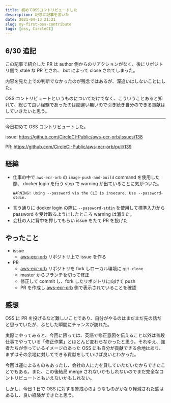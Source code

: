 ```yaml
---
title: 初めてOSSコントリビュートした
description: 記念に記事を書いた
date: 2021-04-13 21:21
slug: my-first-oss-contribute
tags: [oss, CircleCI]
---
```


## 6/30 追記

この記事で紹介した PR は author 側からのリアクションがなく、後にリポジトリ側で stale な PR とされ、 bot によって close されてしまった。

内容を見た上での判断でなかったのが残念ではあるが、深追いはしないことにした。

OSS コントリビュートというものについてだけでなく、こういうことあると知れて、総じて良い経験であったのは間違い無いので引き続き自分のできる貢献はしていきたいと思う。

---

今日初めて OSS コントリビュートした。

issue: https://github.com/CircleCI-Public/aws-ecr-orb/issues/138

PR: https://github.com/CircleCI-Public/aws-ecr-orb/pull/139

## 経緯

- 仕事の中で `aws-ecr-orb` の `image-push-and-build` command を使用した際、 docker login を行う step で warning が出ていることに気がついた。
  ```
  WARNING! Using --password via the CLI is insecure. Use --password-stdin.
  ```
- 言う通りに docker login の際に `--password-stdin` を使用して標準入力から password を受け取るようにしたところ warning は消えた。
- 会社の人に背中を押してもらい issue をたて PR を投げた

## やったこと

- issue
  - [aws-ecr-orb](https://github.com/CircleCI-Public/aws-ecr-orb/) リポジトリ上で issue を作る
- PR
  - [aws-ecr-orb](https://github.com/CircleCI-Public/aws-ecr-orb/) リポジトリを fork しローカル環境に `git clone`
  - master からブランチを切って修正
  - 修正して commit し、fork したリポジトリに向けて push
  - PR を作成し [aws-ecr-orb](https://github.com/CircleCI-Public/aws-ecr-orb/) 側で表示されていることを確認

## 感想

OSS に PR を投げるなど難しいことであり、自分がやるのはまだまだ先の話だと思っていたが、ふとした瞬間にチャンスが訪れた。

実際にやってみると、今回に限っては、英語で修正意図を伝えること以外は普段仕事でやっている「修正作業」とほとんど変わらなかったと思う。それゆえ、強者たちが作っているイメージのあった OSS にも自分が貢献できる余地はあり、まずはその余地に対してできる貢献をしていけば良いとわかった。

今回は運によるものもあったし、会社の人に力を貸していただいたからできたことでもある。また、この後結局 merge されないかもしれないのでまだ完全なコントリビュートともいえないかもしれない。

しかし、今日 1 日で OSS に対する警戒心のようなものがかなり軽減された感はあるし、良い経験ができたと思う。
